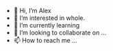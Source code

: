 - 👋 Hi, I’m Alex
- 👀 I’m interested in whole.
- 🌱 I’m currently learning 
- 💞️ I’m looking to collaborate on ...
- 📫 How to reach me ...

<!---
ufficioalexuff/ufficioalexuff is a ✨ special ✨ repository because its `README.md` (this file) appears on your GitHub profile.
You can click the Preview link to take a look at your changes.
--->
